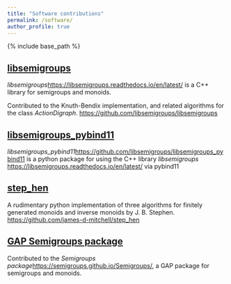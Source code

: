 ```yaml
---
title: "Software contributions"
permalink: /software/
author_profile: true
---
```

{% include base_path %}

## [libsemigroups](https://libsemigroups.readthedocs.io/en/latest/)

*libsemigroups*<https://libsemigroups.readthedocs.io/en/latest/> is a C++ library for semigroups and monoids.

Contributed to the Knuth-Bendix implementation, and related algorithms for the class *ActionDigraph*.
<https://github.com/libsemigroups/libsemigroups>

## [libsemigroups_pybind11](https://libsemigroups.github.io/libsemigroups_pybind11/)

*libsemigroups_pybind11*<https://github.com/libsemigroups/libsemigroups_pybind11> is a python package for using the C++ library *libsemigroups* <https://libsemigroups.readthedocs.io/en/latest/> via pybind11

## [step_hen](https://github.com/james-d-mitchell/step_hen)

A rudimentary python implementation of three algorithms for finitely generated monoids and inverse monoids by J. B. Stephen.
<https://github.com/james-d-mitchell/step_hen>

## [GAP Semigroups package](https://semigroups.github.io/Semigroups/)

Contributed to the *Semigroups package*<https://semigroups.github.io/Semigroups/>, a GAP package for semigroups and monoids. 
